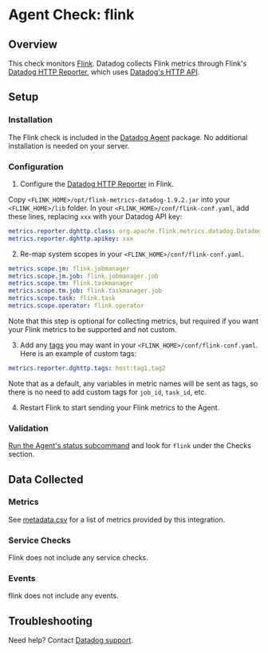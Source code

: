 # Agent Check: flink

## Overview

This check monitors [Flink][1]. Datadog collects Flink metrics through Flink's
[Datadog HTTP Reporter][4], which uses [Datadog's HTTP API][2].

## Setup

### Installation

The Flink check is included in the [Datadog Agent][3] package.
No additional installation is needed on your server.

### Configuration

1. Configure the [Datadog HTTP Reporter][4] in Flink.

Copy `<FLINK_HOME>/opt/flink-metrics-datadog-1.9.2.jar` into your `<FLINK_HOME>/lib` folder.
In your `<FLINK_HOME>/conf/flink-conf.yaml`, add these lines, replacing `xxx` with your Datadog API key:

```yaml
metrics.reporter.dghttp.class: org.apache.flink.metrics.datadog.DatadogHttpReporter
metrics.reporter.dghttp.apikey: xxx
```

2. Re-map system scopes in your `<FLINK_HOME>/conf/flink-conf.yaml`.

```yaml
metrics.scope.jm: flink.jobmanager
metrics.scope.jm.job: flink.jobmanager.job
metrics.scope.tm: flink.taskmanager
metrics.scope.tm.job: flink.taskmanager.job
metrics.scope.task: flink.task
metrics.scope.operator: flink.operator
```

Note that this step is optional for collecting metrics, but required if you want
your Flink metrics to be supported and not custom.

3. Add any [tags][4] you may want in your `<FLINK_HOME>/conf/flink-conf.yaml`.
Here is an example of custom tags:

```yaml
metrics.reporter.dghttp.tags: host:tag1,tag2
```

Note that as a default, any variables in metric names will be sent as tags,
so there is no need to add custom tags for `job_id`, `task_id`, etc.

4. Restart Flink to start sending your Flink metrics to the Agent.

### Validation

[Run the Agent's status subcommand][7] and look for `flink` under the Checks section.

## Data Collected

### Metrics

See [metadata.csv][8] for a list of metrics provided by this integration.

### Service Checks

Flink does not include any service checks.

### Events

flink does not include any events.

## Troubleshooting

Need help? Contact [Datadog support][9].

[1]: https://flink.apache.org/
[2]: https://docs.datadoghq.com/api/?lang=bash#api-reference
[3]: https://app.datadoghq.com/account/settings#agent
[4]: https://ci.apache.org/projects/flink/flink-docs-release-1.9/monitoring/metrics.html#datadog-orgapacheflinkmetricsdatadogdatadoghttpreporter
[5]: https://ci.apache.org/projects/flink/flink-docs-stable/monitoring/metrics.html#system-scope
[6]: https://docs.datadoghq.com/agent/guide/agent-commands/#start-stop-and-restart-the-agent
[7]: https://docs.datadoghq.com/agent/guide/agent-commands/#agent-status-and-information
[8]: https://github.com/DataDog/integrations-core/blob/master/flink/metadata.csv
[9]: https://docs.datadoghq.com/help
